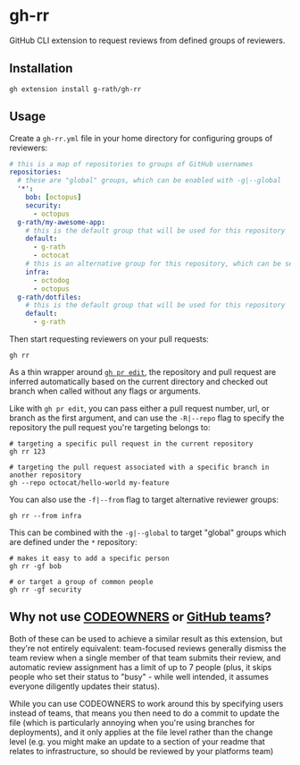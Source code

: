 # gh-rr

GitHub CLI extension to request reviews from defined groups of reviewers.

## Installation

```shell
gh extension install g-rath/gh-rr
```

## Usage

Create a `gh-rr.yml` file in your home directory for configuring groups of
reviewers:

```yaml
# this is a map of repositories to groups of GitHub usernames
repositories:
  # these are "global" groups, which can be enabled with -g|--global
  '*':
    bob: [octopus]
    security:
      - octopus
  g-rath/my-awesome-app:
    # this is the default group that will be used for this repository
    default:
      - g-rath
      - octocat
    # this is an alternative group for this repository, which can be selected with -f|--from
    infra:
      - octodog
      - octopus
  g-rath/dotfiles:
    # this is the default group that will be used for this repository
    default:
      - g-rath
```

Then start requesting reviewers on your pull requests:

```shell
gh rr
```

As a thin wrapper around
[`gh pr edit`](https://cli.github.com/manual/gh_pr_edit), the repository and
pull request are inferred automatically based on the current directory and
checked out branch when called without any flags or arguments.

Like with `gh pr edit`, you can pass either a pull request number, url, or
branch as the first argument, and can use the `-R|--repo` flag to specify the
repository the pull request you're targeting belongs to:

```shell
# targeting a specific pull request in the current repository
gh rr 123

# targeting the pull request associated with a specific branch in another repository
gh --repo octocat/hello-world my-feature
```

You can also use the `-f|--from` flag to target alternative reviewer groups:

```shell
gh rr --from infra
```

This can be combined with the `-g|--global` to target "global" groups which are
defined under the `*` repository:

```shell
# makes it easy to add a specific person
gh rr -gf bob

# or target a group of common people
gh rr -gf security
```

## Why not use [CODEOWNERS](https://docs.github.com/en/repositories/managing-your-repositorys-settings-and-features/customizing-your-repository/about-code-owners) or [GitHub teams](https://docs.github.com/en/organizations/organizing-members-into-teams/managing-code-review-settings-for-your-team)?

Both of these can be used to achieve a similar result as this extension, but
they're not entirely equivalent: team-focused reviews generally dismiss the team
review when a single member of that team submits their review, and automatic
review assignment has a limit of up to 7 people (plus, it skips people who set
their status to "busy" - while well intended, it assumes everyone diligently
updates their status).

While you can use CODEOWNERS to work around this by specifying users instead of
teams, that means you then need to do a commit to update the file (which is
particularly annoying when you're using branches for deployments), and it only
applies at the file level rather than the change level (e.g. you might make an
update to a section of your readme that relates to infrastructure, so should be
reviewed by your platforms team)

